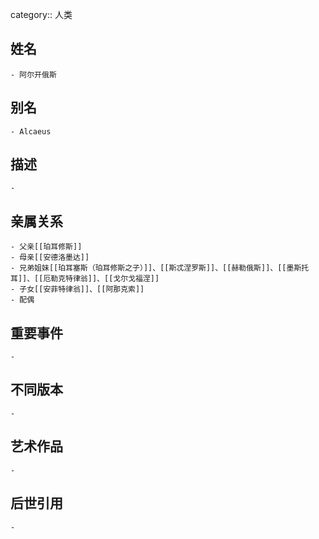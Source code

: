 category:: 人类
## 姓名
	- 阿尔开俄斯
## 别名
	- Alcaeus
## 描述
	-
## 亲属关系
	- 父亲[[珀耳修斯]]
	- 母亲[[安德洛墨达]]
	- 兄弟姐妹[[珀耳塞斯（珀耳修斯之子）]]、[[斯忒涅罗斯]]、[[赫勒俄斯]]、[[墨斯托耳]]、[[厄勒克特律翁]]、[[戈尔戈福涅]]
	- 子女[[安菲特律翁]]、[[阿那克索]]
	- 配偶
## 重要事件
	-
## 不同版本
	-
## 艺术作品
	-
## 后世引用
	-
